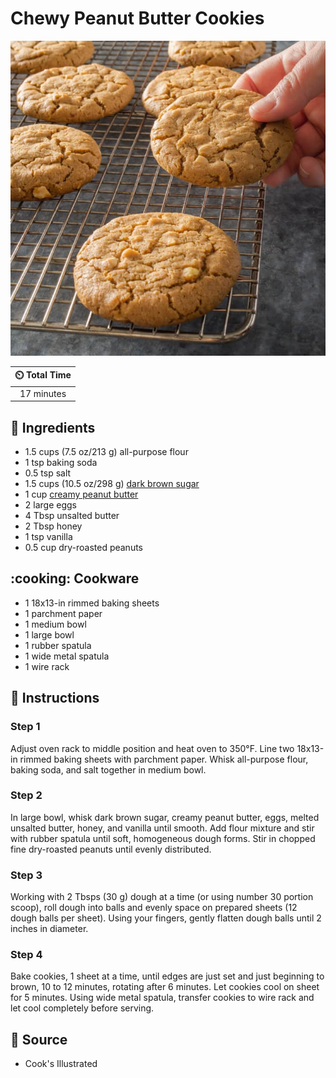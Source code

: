 # Chewy Peanut Butter Cookies

![Chewy Peanut Butter Cookies](../assets/images/chewy-peanut-butter-cookies.jpg)

| :timer_clock: Total Time |
|:-----------------------: |
| 17 minutes |

## :salt: Ingredients

- 1.5 cups (7.5 oz/213 g) all-purpose flour
- 1 tsp baking soda
- 0.5 tsp salt
- 1.5 cups (10.5 oz/298 g) [dark brown sugar][1]
- 1 cup [creamy peanut butter][2]
- 2 large eggs
- 4 Tbsp unsalted butter
- 2 Tbsp honey
- 1 tsp vanilla
- 0.5 cup dry-roasted peanuts

## :cooking: Cookware

- 1 18x13-in rimmed baking sheets
- 1 parchment paper
- 1 medium bowl
- 1 large bowl
- 1 rubber spatula
- 1 wide metal spatula
- 1 wire rack

## :pencil: Instructions

### Step 1

Adjust oven rack to middle position and heat oven to 350°F. Line two 18x13-in rimmed baking sheets with parchment
paper. Whisk all-purpose flour, baking soda, and salt together in medium bowl.

### Step 2

In large bowl, whisk dark brown sugar, creamy peanut butter, eggs, melted unsalted butter, honey, and vanilla until
smooth. Add flour mixture and stir with rubber spatula until soft, homogeneous dough forms. Stir in chopped fine
dry-roasted peanuts until evenly distributed.

### Step 3

Working with 2 Tbsps (30 g) dough at a time (or using number 30 portion scoop), roll dough into balls and evenly space on
prepared sheets (12 dough balls per sheet). Using your fingers, gently flatten dough balls until 2 inches in diameter.

### Step 4

Bake cookies, 1 sheet at a time, until edges are just set and just beginning to brown, 10 to 12 minutes, rotating after
6 minutes. Let cookies cool on sheet for 5 minutes. Using wide metal spatula, transfer cookies to wire rack and let cool
completely before serving.

## :link: Source

- Cook's Illustrated

[1]: <../ingredients/brown-sugar.md>
[2]: <../ingredients/peanut-butter.md>
